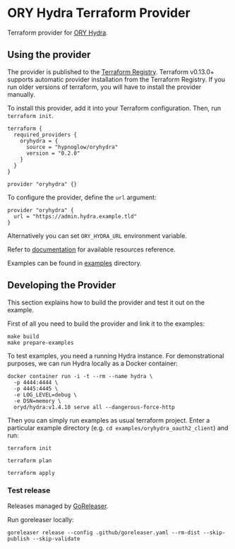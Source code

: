 # ORY Hydra Terraform Provider

Terraform provider for [ORY Hydra](https://github.com/ory/hydra).

## Using the provider

The provider is published to the [Terraform Registry](https://registry.terraform.io/providers/hypnoglow/oryhydra/latest).
Terraform v0.13.0+ supports automatic provider installation from the Terraform Registry. If you run older versions of terraform, you
will have to install the provider manually.

To install this provider, add it into your Terraform configuration. Then, run `terraform init`.

```hcl
terraform {
  required_providers {
    oryhydra = {
      source = "hypnoglow/oryhydra"
      version = "0.2.0"
    }
  }
}

provider "oryhydra" {}
```

To configure the provider, define the `url` argument:

```hcl
provider "oryhydra" {
  url = "https://admin.hydra.example.tld"
}
```
 
Alternatively you can set `ORY_HYDRA_URL` environment variable.

Refer to [documentation](https://registry.terraform.io/providers/hypnoglow/oryhydra/latest/docs) for available resources reference.

Examples can be found in [examples](examples/) directory.

## Developing the Provider

This section explains how to build the provider and test it out on the example.

First of all you need to build the provider and link it to the examples:

```shell script
make build
make prepare-examples
```

To test examples, you need a running Hydra instance. For demonstrational purposes,
we can run Hydra locally as a Docker container:

```shell script
docker container run -i -t --rm --name hydra \
  -p 4444:4444 \
  -p 4445:4445 \
  -e LOG_LEVEL=debug \
  -e DSN=memory \
  oryd/hydra:v1.4.10 serve all --dangerous-force-http
```

Then you can simply run examples as usual terraform project. Enter a particular example directory (e.g. `cd examples/oryhydra_oauth2_client`)
and run:

```shell script
terraform init

terraform plan

terraform apply
```

### Test release

Releases managed by [GoReleaser](https://goreleaser.com/).

Run goreleaser locally:

```shell script
goreleaser release --config .github/goreleaser.yaml --rm-dist --skip-publish --skip-validate
```
